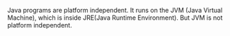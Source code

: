 Java programs are platform independent. It runs on the JVM (Java Virtual Machine), which is inside JRE(Java Runtime Environment).  But JVM is not platform independent.

